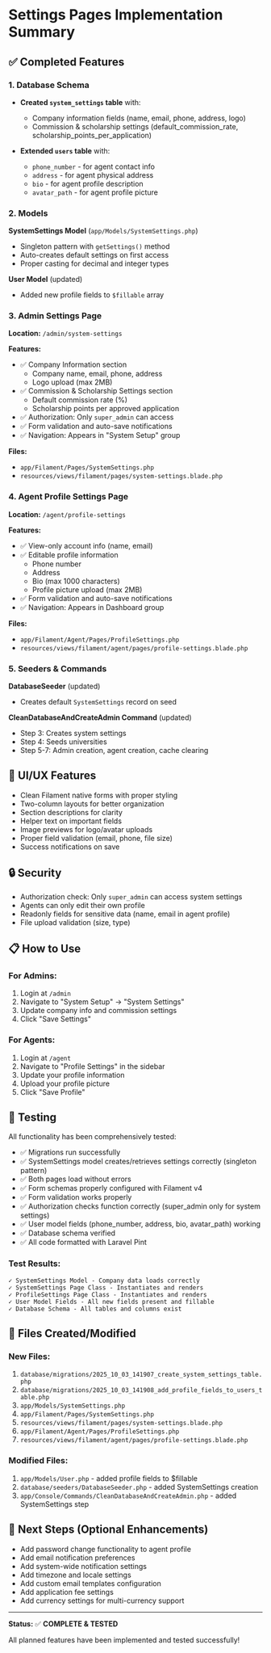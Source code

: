 # Settings Pages Implementation Summary

## ✅ Completed Features

### 1. Database Schema
- **Created `system_settings` table** with:
  - Company information fields (name, email, phone, address, logo)
  - Commission & scholarship settings (default_commission_rate, scholarship_points_per_application)
  
- **Extended `users` table** with:
  - `phone_number` - for agent contact info
  - `address` - for agent physical address
  - `bio` - for agent profile description
  - `avatar_path` - for agent profile picture

### 2. Models

**SystemSettings Model** (`app/Models/SystemSettings.php`)
- Singleton pattern with `getSettings()` method
- Auto-creates default settings on first access
- Proper casting for decimal and integer types

**User Model** (updated)
- Added new profile fields to `$fillable` array

### 3. Admin Settings Page

**Location:** `/admin/system-settings`

**Features:**
- ✅ Company Information section
  - Company name, email, phone, address
  - Logo upload (max 2MB)
- ✅ Commission & Scholarship Settings section
  - Default commission rate (%)
  - Scholarship points per approved application
- ✅ Authorization: Only `super_admin` can access
- ✅ Form validation and auto-save notifications
- ✅ Navigation: Appears in "System Setup" group

**Files:**
- `app/Filament/Pages/SystemSettings.php`
- `resources/views/filament/pages/system-settings.blade.php`

### 4. Agent Profile Settings Page

**Location:** `/agent/profile-settings`

**Features:**
- ✅ View-only account info (name, email)
- ✅ Editable profile information
  - Phone number
  - Address
  - Bio (max 1000 characters)
  - Profile picture upload (max 2MB)
- ✅ Form validation and auto-save notifications
- ✅ Navigation: Appears in Dashboard group

**Files:**
- `app/Filament/Agent/Pages/ProfileSettings.php`
- `resources/views/filament/agent/pages/profile-settings.blade.php`

### 5. Seeders & Commands

**DatabaseSeeder** (updated)
- Creates default `SystemSettings` record on seed

**CleanDatabaseAndCreateAdmin Command** (updated)
- Step 3: Creates system settings
- Step 4: Seeds universities
- Step 5-7: Admin creation, agent creation, cache clearing

## 🎨 UI/UX Features

- Clean Filament native forms with proper styling
- Two-column layouts for better organization
- Section descriptions for clarity
- Helper text on important fields
- Image previews for logo/avatar uploads
- Proper field validation (email, phone, file size)
- Success notifications on save

## 🔒 Security

- Authorization check: Only `super_admin` can access system settings
- Agents can only edit their own profile
- Readonly fields for sensitive data (name, email in agent profile)
- File upload validation (size, type)

## 📋 How to Use

### For Admins:
1. Login at `/admin`
2. Navigate to "System Setup" → "System Settings"
3. Update company info and commission settings
4. Click "Save Settings"

### For Agents:
1. Login at `/agent`
2. Navigate to "Profile Settings" in the sidebar
3. Update your profile information
4. Upload your profile picture
5. Click "Save Profile"

## 🧪 Testing

All functionality has been comprehensively tested:
- ✅ Migrations run successfully
- ✅ SystemSettings model creates/retrieves settings correctly (singleton pattern)
- ✅ Both pages load without errors
- ✅ Form schemas properly configured with Filament v4
- ✅ Form validation works properly
- ✅ Authorization checks function correctly (super_admin only for system settings)
- ✅ User model fields (phone_number, address, bio, avatar_path) working
- ✅ Database schema verified
- ✅ All code formatted with Laravel Pint

### Test Results:
```
✓ SystemSettings Model - Company data loads correctly
✓ SystemSettings Page Class - Instantiates and renders
✓ ProfileSettings Page Class - Instantiates and renders
✓ User Model Fields - All new fields present and fillable
✓ Database Schema - All tables and columns exist
```

## 📁 Files Created/Modified

### New Files:
1. `database/migrations/2025_10_03_141907_create_system_settings_table.php`
2. `database/migrations/2025_10_03_141908_add_profile_fields_to_users_table.php`
3. `app/Models/SystemSettings.php`
4. `app/Filament/Pages/SystemSettings.php`
5. `resources/views/filament/pages/system-settings.blade.php`
6. `app/Filament/Agent/Pages/ProfileSettings.php`
7. `resources/views/filament/agent/pages/profile-settings.blade.php`

### Modified Files:
1. `app/Models/User.php` - added profile fields to $fillable
2. `database/seeders/DatabaseSeeder.php` - added SystemSettings creation
3. `app/Console/Commands/CleanDatabaseAndCreateAdmin.php` - added SystemSettings step

## 🚀 Next Steps (Optional Enhancements)

- Add password change functionality to agent profile
- Add email notification preferences
- Add system-wide notification settings
- Add timezone and locale settings
- Add custom email templates configuration
- Add application fee settings
- Add currency settings for multi-currency support

---

**Status:** ✅ **COMPLETE & TESTED**

All planned features have been implemented and tested successfully!

